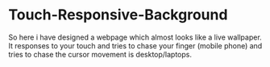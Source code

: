 # Touch-Responsive-Background
So here i have designed a webpage which almost looks like a live wallpaper. It responses to your touch and tries to chase your finger (mobile phone) and tries to chase the cursor movement is desktop/laptops.
